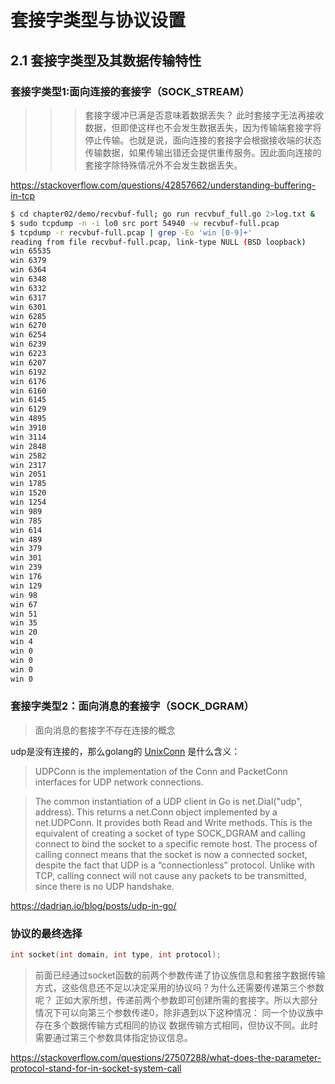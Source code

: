 # 套接字类型与协议设置


## 2.1 套接字类型及其数据传输特性

### 套接字类型1:面向连接的套接字（SOCK_STREAM）

>>> 套接字缓冲已满是否意味着数据丢失？
>>> 此时套接字无法再接收数据，但即使这样也不会发生数据丢失，因为传输端套接字将停止传输。也就是说，面向连接的套接字会根据接收端的状态传输数据，如果传输出错还会提供重传服务。因此面向连接的套接字除特殊情况外不会发生数据丢失。

https://stackoverflow.com/questions/42857662/understanding-buffering-in-tcp

``` bash
$ cd chapter02/demo/recvbuf-full; go run recvbuf_full.go 2>log.txt &
$ sudo tcpdump -n -i lo0 src port 54940 -w recvbuf-full.pcap
$ tcpdump -r recvbuf-full.pcap | grep -Eo 'win [0-9]+'
reading from file recvbuf-full.pcap, link-type NULL (BSD loopback)
win 65535
win 6379
win 6364
win 6348
win 6332
win 6317
win 6301
win 6285
win 6270
win 6254
win 6239
win 6223
win 6207
win 6192
win 6176
win 6160
win 6145
win 6129
win 4895
win 3910
win 3114
win 2848
win 2582
win 2317
win 2051
win 1785
win 1520
win 1254
win 989
win 785
win 614
win 489
win 379
win 301
win 239
win 176
win 129
win 98
win 67
win 51
win 35
win 20
win 4
win 0
win 0
win 0
win 0
```


### 套接字类型2：面向消息的套接字（SOCK_DGRAM）

> 面向消息的套接字不存在连接的概念

udp是没有连接的，那么golang的 [UnixConn](https://pkg.go.dev/net#UnixConn) 是什么含义：
> UDPConn is the implementation of the Conn and PacketConn interfaces for UDP network connections.

> The common instantiation of a UDP client in Go is net.Dial("udp", address). This returns a net.Conn object implemented by a net.UDPConn. It provides both Read and Write methods. This is the equivalent of creating a socket of type SOCK_DGRAM and calling connect to bind the socket to a specific remote host. The process of calling connect means that the socket is now a connected socket, despite the fact that UDP is a “connectionless” protocol. Unlike with TCP, calling connect will not cause any packets to be transmitted, since there is no UDP handshake.

https://dadrian.io/blog/posts/udp-in-go/


### 协议的最终选择

``` c
int socket(int domain, int type, int protocol);
```

> 前面已经通过socket函数的前两个参数传递了协议族信息和套接字数据传输方式，这些信息还不足以决定采用的协议吗？为什么还需要传递第三个参数呢？
> 正如大家所想，传递前两个参数即可创建所需的套接字。所以大部分情况下可以向第三个参数传递0，除非遇到以下这种情况：
> 同一个协议族中存在多个数据传输方式相同的协议
> 数据传输方式相同，但协议不同。此时需要通过第三个参数具体指定协议信息。

https://stackoverflow.com/questions/27507288/what-does-the-parameter-protocol-stand-for-in-socket-system-call
